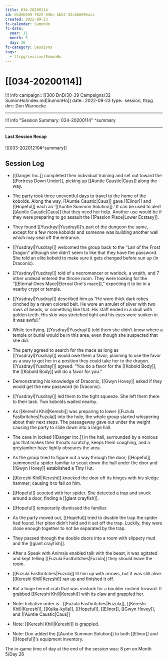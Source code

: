 ```yaml
---
title: 034-20200114
id: ebdeb935-f622-44bc-bbb2-32cbb669eacc
created: 2022-09-23
fc-calendar: SumonHo
fc-date:
  year: 31
  month: 5
  day: 26
fc-category: Sessions
tags:
  - ttrpg/session/SumonHo
---
```


# [[034-20200114]]

!!! info
    campaign:: [[300 DnD/30-39 Campaigns/32 SumonHo/index.md|SumonHo]]
    date:: 2022-09-23
    type:: session, ttrpg
    dm:: Don Warnecke


---
!!! info "Session Summary: 034-20200114"
    ^summary

---


#### Last Session Recap

![[033-20201210#^summary]]

## Session Log


- [[Danger Inc.]]  completed their individual training and set out toward the [[Fortress Down Under]], picking up [[Auntie Caustic|Caus]]  along the way.
- The party took three uneventful days to travel to the home of the kobolds. Along the way, [[Auntie Caustic|Caus]]  gave [[Elinor]] and [[Hopeful]] each an ‘[[Auntie Summon Solution]].’ It can be used to alert [[Auntie Caustic|Caus]]  that they need her help. Another use would be if they were preparing to go assault the [[Passion Place|Lower Ecstasy]].
- They found [[Yusdrayl|Yusdrayl]]’s part of the dungeon the same, except for a few more kobolds and someone was building another wall which may seal off the entrance.
- [[Yusdrayl|Yusdrayl]] welcomed the group back to the “Lair of the Frost Dragon” although she didn’t seem to like that they have the password. She told an elite kobold to make sure it gets changed before sun up (in Draconic).
- [[Yusdrayl|Yusdrayl]] told of a necromancer or warlock, a wraith, and 7 other undead entered the throne room. They were looking for the “[[Eternal Ones Mace|Eternal One's mace]],” expecting it to be in a nearby crypt or temple.
- [[Yusdrayl|Yusdrayl]] described him as “He wore thick dark robes cinched by a raven colored belt. He wore an amulet of silver with two rows of beads, or something like that. His staff ended in a skull with golden teeth. His skin was stretched tight and his eyes were sunken in. It was awful.”
- While terrifying, [[Yusdrayl|Yusdrayl]] told them she didn’t know where a temple or burial would be in this area, even though she suspected that she did.
- The party agreed to search for the mace as long as [[Yusdrayl|Yusdrayl]] would owe them a favor; planning to use the favor as a way to get her in a position they could take her to the dragon. [[Yusdrayl|Yusdrayl]] agreed. “You do a favor for the [[Kobold Body]], the [[Kobold Body]] will do a favor for you.”
- Demonstrating his knowledge of Draconic, [[Gwyn Hovey]] asked if they would get the new password (in Draconic).
- [[Yusdrayl|Yusdrayl]] led them to the tight squeeze. She left them there to their task. Two kobolds waited nearby.
- As [[Kereshi Khill|Kereshi]] was preparing to lower [[Fuzula Fastbritches|Fuzula]] into the hole, the whole group started whispering about their next steps. The passageway gave out under the weight causing the party to slide down into a large hall.
- The cave in locked [[Danger Inc.]]  in the hall, surrounded by a noxious gas that makes their throats scratchy, keeps them coughing, and a grey/amber haze lightly obscures the area.
- As the group tried to figure out a way through the door, [[Hopeful]] summoned a spider familiar to scout down the hall under the door and [[Gwyn Hovey]] established a Tiny Hut.
- [[Kereshi Khill|Kereshi]] knocked the door off its hinges with his sledge hammer; causing it to fall on him.
- [[Hopeful]] scouted with her spider. She detected a trap and snuck around a door, finding a [[giant crayfish]].
- [[Hopeful]] temporarily dismissed the familiar.
- As the party moved out, [[Hopeful]] tried to disable the trap the spider had found. Her piton didn’t hold and it set off the trap. Luckily, they were close enough together to not be separated by the trap.
- They passed through the double doors into a room with slippery mud and the [[giant crayfish]].
- After a Speak with Animals enabled talk with the beast, it was agitated and kept telling [[Fuzula Fastbritches|Fuzula]] they should leave the room.
- [[Fuzula Fastbritches|Fuzula]] lit him up with arrows, but it was still alive. [[Kereshi Khill|Kereshi]] ran up and finished it off.
- But a huge hermit crab that was mistook for a boulder rushed forward. It grabbed [[Kereshi Khill|Kereshi]] with its claw and grappled her.

- Note: Initiative order is…[[Fuzula Fastbritches|Fuzula]], [[Kereshi Khill|Kereshi]], [[Kalka-kylla]], [[Hopeful]], [[Elinor]], [[Gwyn Hovey]], and [[Auntie Caustic|Caus]]
- Note: [[Kereshi Khill|Kereshi]] is grappled.
- Note: Don added the [[Auntie Summon Solution]] to both [[Elinor]] and [[Hopeful]]’s equipment inventory.

The in-game time of day at the end of the session was: 8 pm on Month 5/Day 26
